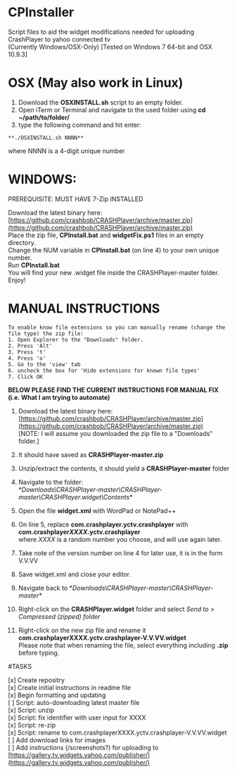 CPInstaller
===========

Script files to aid the widget modifications needed for uploading CrashPlayer to yahoo connected tv  
(Currently Windows/OSX-Only) [Tested on Windows 7 64-bit and OSX 10.9.3]    
  
# OSX (May also work in Linux)
  
1. Download the **OSXINSTALL.sh** script to an empty folder.  
2. Open iTerm or Terminal and navigate to the used folder using **cd ~/path/to/folder/**  
3. type the following command and hit enter:
```
**./OSXINSTALL.sh NNNN**
```  
where NNNN is a 4-digit unique number  
# WINDOWS:
PREREQUISITE: MUST HAVE 7-Zip INSTALLED  
  
Download the latest binary here: [https://github.com/crashbob/CRASHPlayer/archive/master.zip](https://github.com/crashbob/CRASHPlayer/archive/master.zip)   
Place the zip file, **CPInstall.bat** and **widgetFix.ps1** files in an empty directory.  
Change the NUM variable in **CPInstall.bat** (on line 4) to your own unique number.  
Run **CPInstall.bat**  
You will find your new .widget file inside the CRASHPlayer-master folder.  
Enjoy!

# MANUAL INSTRUCTIONS
```  
To enable know file extensions so you can manually rename (change the file type) the zip file:  
1. Open Explorer to the "Downloads" folder.  
2. Press 'Alt'  
3. Press 't'  
4. Press 'o'  
5. Go to the 'view' tab  
6. uncheck the box for 'Hide extensions for known file types'  
7. Click OK
```  
**BELOW PLEASE FIND THE CURRENT INSTRUCTIONS FOR MANUAL FIX  
(i.e. What I am trying to automate)**  

1. Download the latest binary here: [https://github.com/crashbob/CRASHPlayer/archive/master.zip](https://github.com/crashbob/CRASHPlayer/archive/master.zip)  
[NOTE: I will assume you downloaded the zip file to a "Downloads" folder.]

2. It should have saved as **CRASHPlayer-master.zip**

3. Unzip/extract the contents, it should yield a **CRASHPlayer-master** folder

4. Navigate to the folder:  
    **Downloads\CRASHPlayer-master\CRASHPlayer-master\CRASHPlayer.widget\Contents\**

5. Open the file **widget.xml** with WordPad or NotePad++

7. On line 5, replace **com.crashplayer.yctv.crashplayer** with **com.crashplayer*XXXX*.yctv.crashplayer**  
    where *XXXX* is a random number you choose, and will use again later.

8. Take note of the version number on line 4 for later use, it is in the form V.V.VV

9. Save widget.xml and close your editor.

10. Navigate back to **Downloads\CRASHPlayer-master\CRASHPlayer-master\**

12. Right-click on the **CRASHPlayer.widget** folder and select *Send to* > *Compressed (zipped) folder*

13. Right-click on the new zip file and rename it  
    **com.crashplayerXXXX.yctv.crashplayer-V.V.VV.widget**  
    Please note that when renaming the file, select everything including **.zip** before typing.


#TASKS

[x] Create repositry  
[x] Create initial instructions in readme file  
[x] Begin formatting and updating  
[ ] Script: auto-downloading latest master file  
[x] Script: unzip  
[x] Script: fix identifier with user input for XXXX  
[x] Script: re-zip  
[x] Script: rename to com.crashplayerXXXX.yctv.crashplayer-V.V.VV.widget  
[ ] Add download links for images  
[ ] Add instructions (/screenshots?) for uploading to [https://gallery.tv.widgets.yahoo.com/publisher/](https://gallery.tv.widgets.yahoo.com/publisher/)
